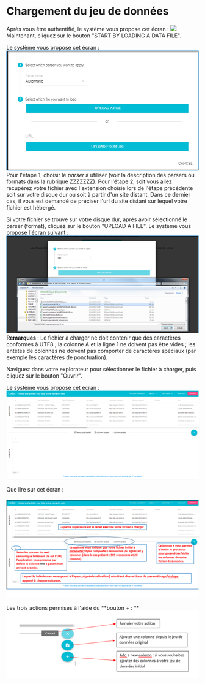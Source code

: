 # Chargement du jeu de données

Après vous être authentifié, le système vous propose cet écran  : ![](/assets/écranacceuil.png)Maintenant, cliquez sur le bouton "START BY LOADING A DATA FILE".

Le système vous propose cet écran : ![](/assets/écranchargementdonnées2.png)Pour l'étape 1, choisir le _parser_ à utiliser \(voir la description des parsers ou formats dans la rubrique ZZZZZZZ\). Pour l'étape 2, soit vous allez récupérez votre fichier avec l'extension choisie lors de l'étape précédente soit sur votre disque dur ou soit à partir d'un site distant. Dans ce dernier cas, il vous est demandé de préciser l'url du site distant sur lequel votre fichier est hébergé.

Si votre fichier se trouve sur votre disque dur, après avoir sélectionné le parser \(format\), cliquez sur le bouton "UPLOAD A FILE". Le système vous propose l'écran suivant : ![](/assets/écranchargementdonnées3.png)**Remarques** : Le fichier à charger ne doit contenir que des caractères conformes à UTF8 ; la colonne A et la ligne 1 ne doivent pas être vides ; les entêtes de colonnes ne doivent pas comporter de caractères spéciaux \(par exemple les caractères de ponctuation\).

Naviguez dans votre explorateur pour sélectionner le fichier à charger, puis cliquez sur le bouton "Ouvrir".

Le système vous propose cet écran :![](/assets/écranchargementdonnées4.png)

Que lire sur cet écran :

![](/assets/écranchargementdonnées5.png)

Les trois actions permises à l'aide du **bouton + : **![](/assets/écranchargementdonnées6.png)

